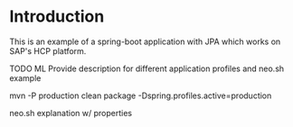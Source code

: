 # Introduction

This is an example of a spring-boot application with JPA which works on SAP's HCP platform.
 
 
TODO ML Provide description for different application profiles and neo.sh example

  mvn -P production clean package
  -Dspring.profiles.active=production
  
  neo.sh explanation w/ properties